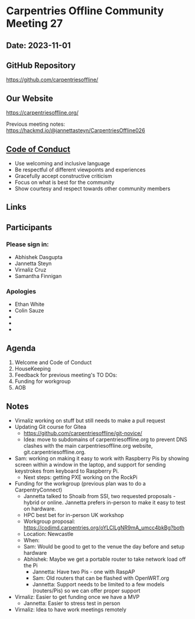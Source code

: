 # Carpentries Offline Community Meeting 27
## Date: 2023-11-01

## GitHub Repository
https://github.com/carpentriesoffline/

## Our Website
https://carpentriesoffline.org/

Previous meeting notes: https://hackmd.io/@jannettasteyn/CarpentriesOffline026

## [Code of Conduct](https://docs.carpentries.org/topic_folders/policies/code-of-conduct.html)

* Use welcoming and inclusive language
* Be respectful of different viewpoints and experiences
* Gracefully accept constructive criticism
* Focus on what is best for the community
* Show courtesy and respect towards other community members

## Links

## Participants
### Please sign in:
* Abhishek Dasgupta
* Jannetta Steyn
* Virnaliz Cruz
* Samantha Finnigan

### Apologies
* Ethan White
* Colin Sauze
* 
* 
* 

## Agenda
1. Welcome and Code of Conduct
2. HouseKeeping
3. Feedback for previous meeting's TO DOs:
4. Funding for workgroup
5. AOB
    
## Notes

* Virnaliz working on stuff but still needs to make a pull request
* Updating Git course for Gitea
    * https://github.com/carpentriesoffline/git-novice/
    * Idea: move to subdomains of carpentriesoffline.org to prevent DNS clashes with the main carpentriesoffline.org website, git.carpentriesoffline.org.
* Sam: working on making it easy to work with Raspberry Pis by showing screen within a window in the laptop, and support for sending keystrokes from keyboard to Raspberry Pi.
    * Next steps: getting PXE working on the RockPi
* Funding for the workgroup (previous plan was to do a CarpentryConnect)
    * Jannetta talked to Shoaib from SSI, two requested proposals - hybrid or online. Jannetta prefers in-person to make it easy to test on hardware.
    * HPC best bet for in-person UK workshop
    * Workgroup proposal: https://codimd.carpentries.org/oYLClLgNR9mA_umcc4bkBg?both
    * Location: Newcastle
    * When:
    * Sam: Would be good to get to the venue the day before and setup hardware
    * Abhishek: Maybe we get a portable router to take network load off the Pi
        * Jannetta: Have two Pis - one with RaspAP
        * Sam: Old routers that can be flashed with OpenWRT.org
        * Jannetta: Support needs to be limited to a few models (routers/Pis) so we can offer proper support 
* Virnaliz: Easier to get funding once we have a MVP
    * Jannetta: Easier to stress test in person
* Virnaliz: Idea to have work meetings remotely
